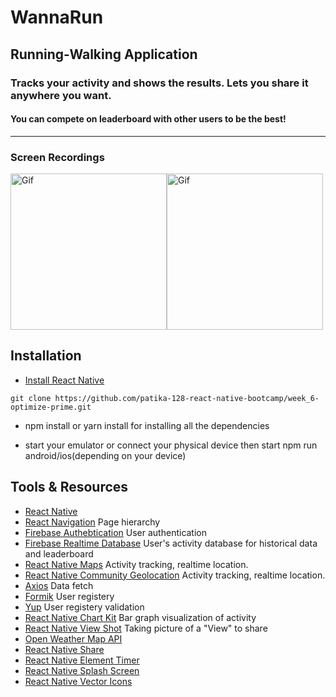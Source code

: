 # WannaRun

## Running-Walking Application

### Tracks your activity and shows the results. Lets you share it anywhere you want.

#### You can compete on leaderboard with other users to be the best!

---

### Screen Recordings

<img src="./assets/gifs/Gif1.gif" alt="Gif" width="250"/><img src="./assets/gifs/Gif2.gif" alt="Gif" width="250"/>

## Installation

- [Install React Native](https://reactnative.dev/docs/environment-setup)

```
git clone https://github.com/patika-128-react-native-bootcamp/week_6-optimize-prime.git
```

- npm install or yarn install for installing all the dependencies

- start your emulator or connect your physical device then start npm run android/ios(depending on your device)

## Tools & Resources

- [React Native](https://reactnative.dev/)
- [React Navigation](https://reactnavigation.org/) Page hierarchy
- [Firebase Authebtication](https://firebase.google.com/docs/auth/web/start) User authentication
- [Firebase Realtime Database](https://firebase.google.com/docs/database) User's activity database for historical data and leaderboard
- [React Native Maps](https://github.com/react-native-maps/react-native-maps/blob/master/docs/installation.md) Activity tracking, realtime location.
- [React Native Community Geolocation](https://github.com/react-native-geolocation/react-native-geolocation) Activity tracking, realtime location.
- [Axios](https://github.com/axios/axios) Data fetch
- [Formik](https://formik.org/) User registery
- [Yup](https://github.com/jquense/yup) User registery validation
- [React Native Chart Kit](https://github.com/indiespirit/react-native-chart-kit) Bar graph visualization of activity
- [React Native View Shot](https://github.com/gre/react-native-view-shot) Taking picture of a "View" to share
- [Open Weather Map API](https://openweathermap.org/) 
- [React Native Share](https://github.com/react-native-share/react-native-share)
- [React Native Element Timer](https://www.npmjs.com/package/react-native-element-timer)
- [React Native Splash Screen](https://github.com/crazycodeboy/react-native-splash-screen)
- [React Native Vector Icons](https://github.com/oblador/react-native-vector-icons) 
